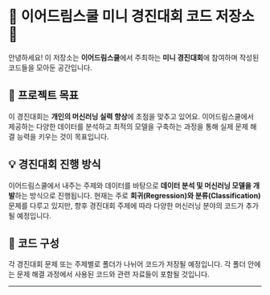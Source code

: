 # 🌟 이어드림스쿨 미니 경진대회 코드 저장소 🌟

안녕하세요! 이 저장소는 **이어드림스쿨**에서 주최하는 **미니 경진대회**에 참여하며 작성된 코드들을 모아둔 공간입니다.

## 🚀 프로젝트 목표

이 경진대회는 **개인의 머신러닝 실력 향상**에 초점을 맞추고 있어요. 이어드림스쿨에서 제공하는 다양한 데이터를 분석하고 최적의 모델을 구축하는 과정을 통해 실제 문제 해결 능력을 키우는 것이 목표입니다.

## 💡 경진대회 진행 방식

이어드림스쿨에서 내주는 주제와 데이터를 바탕으로 **데이터 분석 및 머신러닝 모델을 개발**하는 방식으로 진행됩니다. 
현재는 주로 **회귀(Regression)와 분류(Classification)** 문제를 다루고 있지만, 향후 경진대회 주제에 따라 다양한 머신러닝 분야의 코드가 추가될 예정입니다.

## 📂 코드 구성

각 경진대회 문제 또는 주제별로 폴더가 나뉘어 코드가 저장될 예정입니다. 각 폴더 안에는 문제 해결 과정에서 사용된 코드와 관련 자료들이 포함될 것입니다.

---
